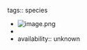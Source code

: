 tags:: species

- ![image.png](https://peach-geographical-bat-397.mypinata.cloud/ipfs/QmVteoHmbBmzt97Pg8HCeDUB7jNdkS74YVxKBn5pMC5UfK)
-
- availability:: unknown